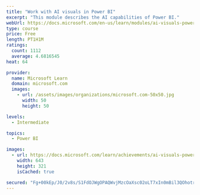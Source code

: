 ```yaml
---
title: "Work with AI visuals in Power BI"
excerpt: "This module describes the AI capabilities of Power BI."
webUrl: https://docs.microsoft.com/en-us/learn/modules/ai-visuals-power-bi/
type: course
price: Free
length: PT1H1M
ratings:
  count: 1112
  average: 4.6816545
heat: 64

provider:
  name: Microsoft Learn
  domain: microsoft.com
  images:
    - url: /assets/images/organizations/microsoft.com-50x50.jpg
      width: 50
      height: 50

levels:
  - Intermediate

topics:
  - Power BI

images:
  - url: https://docs.microsoft.com/learn/achievements/ai-visuals-power-bi-social.png
    width: 643
    height: 321
    isCached: true

secured: "Fg+00kEp/J0/2v8s/S1FdOJWgOPAQWvjMzcOaXsc02oLT7xIn0mBil3QOhotrDrwi7h1R5/M3u0uRYhqQZOwOfc0R6CzJ+xN4XWeQSULmbxlBgXsy9vXQ2lxk8K8MNunE0cBEA2HQUCoDRfPkzKbaSDUCuFyD+B4KsTwM9GBSgvNHLK+CBD/u8XwVWN+zE2Qu7n7O+0IIb4ccaGRaZz2z0KWZNEpio6kOcv9PSB/xnLzOrWm9cT7vJgu5IJZFT6hJo95oVk/THMZ/+8ek5dFsy0lxcvkVy4Xzd2JxO5KUY6ii6zc/HhXXeyAsNdFeaqDUnWVK/6bKYsE78F2+n4HURiWQb0yGtgf84bLo9Mds7s54gqW8ifEs+KX1NVfI5ULSxtK4uDvpuNU0TecVvkyxVjZe0gm4dc1fAa23DG8wxY=;ahuv/84OAbWGgrAv+bQ8lw=="
---
```


